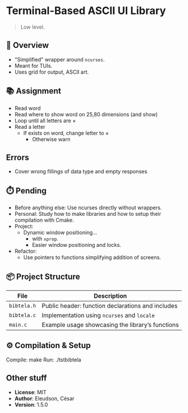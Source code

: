 # Terminal-Based ASCII UI Library
> Low level.

## 🧩 Overview
- "Simplified" wrapper around `ncurses`.
- Meant for TUIs.
- Uses grid for output, ASCII art.

## 📚 Assignment 
- Read word
- Read where to show word on 25,80 dimensions (and show)
- Loop until all letters are ×
- Read a letter
    - If exists on word, change letter to ×
       - Otherwise warn

## Errors
- Cover wrong fillings of data type and empty responses

## ⏱️ Pending
- Before anything else: Use ncurses directly without wrappers.
- Personal: Study how to make libraries and how to setup their compilation with Cmake.
- Project:
    - Dynamic window positioning...
        - with `xprop`.
        - Easier window positioning and locks.
- Refactor: 
    - Use pointers to functions simplifying addition of screens.

## 📦 Project Structure
| File        | Description                                       |
|-------------|---------------------------------------------------|
| `bibtela.h` | Public header: function declarations and includes |
| `bibtela.c` | Implementation using `ncurses` and `locale`       |
| `main.c`    | Example usage showcasing the library’s functions  |

## ⚙️ Compilation & Setup
Compile: make
Run: ./tstbibtela

## Other stuff
- **License**: MIT  
- **Author**: Eleudson, César
- **Version**: 1.5.0
